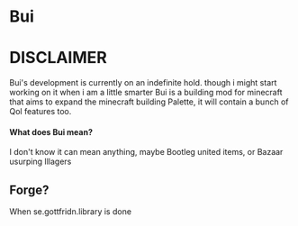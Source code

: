 # Bui
# DISCLAIMER
Bui's development is currently on an indefinite hold. though i might start working on it when i am a little smarter
Bui is a building mod for minecraft that aims to expand the minecraft building Palette,
it will contain a bunch of Qol features too.
#### What does Bui mean?
I don't know it can mean anything, maybe Bootleg united items, or Bazaar usurping Illagers
## Forge?
When se.gottfridn.library is done
